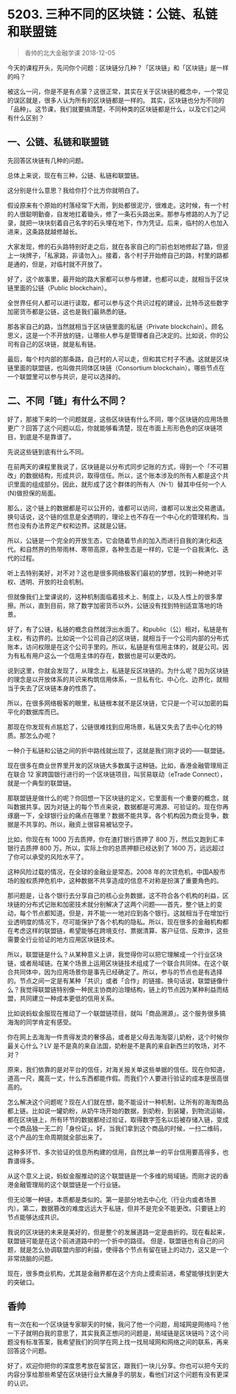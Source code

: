 # 5203. 三种不同的区块链：公链、私链和联盟链
> 香帅的北大金融学课
2018-12-05

今天的课程开头，先问你个问题：区块链分几种？「区块链」和「区块链」是一样的吗？

被这么一问，你是不是有点蒙？这很正常，其实在关于区块链的概念中，一个常见的误区就是，很多人认为所有的区块链都是一样的。
其实，区块链也分为不同的「品种」。这节课，我们就要搞清楚，不同种类的区块链都是什么，以及它们之间有什么区别？

## 一、公链、私链和联盟链
先回答区块链有几种的问题。

总体上来说，现在有三种，公链、私链和联盟链。

这分别是什么意思？我给你打个比方你就明白了。

假设原来有个原始的村落经常下大雨，到处都很泥泞，很难走。这时候，有一个村的人很聪明勤奋，自发地扛着锄头，修了一条石头路出来。那参与修路的人为了记录，就把一块块刻着自己名字的石头埋在地下，作为凭证。后来，临村的人也加入进来，这条路就越修越长。

大家发现，修的石头路特别好走之后，就在各家自己的门前也划地修起了路，但竖上一块牌子，「私家路，非请勿入」。接着，各个村子开始修自己的路，村里的路都是通的，但是，对临村就不开放了。

好了，这个故事里，最开始的路大家都可以参与修建，也都可以走，就相当于区块链里面的公链（Public blockchain）。

全世界任何人都可以进行读取，都可以参与这个共识过程的建设，比特币这些数字加密货币都是公链，这也是我们最熟悉的链。

那各家自己的路，当然就相当于区块链里面的私链（Private blockchain）。顾名思义，这是一个不开放的链，让哪些人参与是管理者自己决定的。比如说，你的公司有自己的区块链，就是私有链。

最后，每个村内部的那条路，自己村的人可以走，但和其它村子不通。这就是区块链里面的联盟链，也叫做共同体区块链（Consortium blockchain）。哪些节点在一个联盟里可以参与共识，是可以选择的。

## 二、不同「链」有什么不同？
好了，那接下来的一个问题就是，这些区块链有什么不同，哪个区块链的应用场景更广？回答了这个问题以后，你就能够看清楚，现在市面上形形色色的区块链项目，到底是不是靠谱了。

先说这些链到底有什么不同。

在前两天的课程里我说了，区块链是以分布式同步记账的方式，得到一个「不可篡改」的数据结构，形成共识，取得信任。所以，这个账本涉及的所有人都是这个共识里面的组成部分。因此，就形成了这个群体的所有人（N-1）替其中任何一个人(N)做担保的局面。

那么，这个链上的数据都是可以公开的，谁都可以访问，谁都可以发出交易邀请。换句话说，这个链的信息是全透明的，理论上也不存在一个中心化的管理机构，当然也没有办法界定产权和边界。这就是公链。

所以，公链是一个完全的开放生态，它会随着节点的加入而进行自我的演化和迭代。和自然界的热带雨林、寒带高原，各种生态是一样的，它是一个自我演化、迭代的过程。

听上去特别美好，对不对？这也是很多网络极客们最初的梦想，找到一种绝对平权、透明、开放的社会机制。

但就像我们上堂课说的，这种机制面临着技术上、制度上，以及人性上的很多摩擦。所以，直到目前，除了数字加密货币以外，公链没有找到特别适宜落地的场景。

好了，有了公链，私链的概念自然就浮出水面了。和public（公）相对，私链是有主权，有边界的。比如说一个公司自己的区块链，就相当于一个公司内部的分布式账本，访问权限是在这个公司手里的。所以，私链是有信用主体的，就是公司。因为有私有用户这么一个信用主体的存在，数据也是可以更改的。

说到这里，你就会发现了，从理念上，私链是反区块链的。为什么呢？因为区块链的理念是以开放体系的共识来构筑信用体系，一旦私有化、中心化、边界化，就相当于失去了区块链本身的性质了。

所以，在很多网络极客的眼里，私链根本就不是区块链，它只是一个可以加密的扁平化的数据库而已。

那现在你发现有点尴尬了，公链很难找到应用场景，私链又失去了去中心化的特质。那怎么办呢？

一种介于私链和公链之间的折中路线就出现了，这就是我们刚才说的——联盟链。

现在很多在商业世界里开发的区块链大多数属于这种链。比如，香港金融管理局正在联合 12 家跨国银行进行的一个区块链项目，叫贸易联动（eTrade Connect），就是一个典型的联盟链。

那联盟链是做什么的呢？你回想一下区块链的定义，它里面有一个重要的概念，就叫数据共享。因为对链上的每个节点来说，数据都是可溯源、可验证的。现在你再琢磨一下，全球银行业的痛点在哪里？数据不能共享。各个机构因为商业竞争，数据是不共享的。所以，融资上很容易被钻空子。

比如，你现在有 1000 万去质押，你在渣打银行质押了 800 万，然后又跑到汇丰银行去质押 800 万。所以，实际上你的总质押额已经达到了 1600 万，远远超过了你可以承受的风险水平了。

这种风险过载的情况，在全球的金融业是常态。2008 年的次贷危机，中国A股市场的股权质押危机中，这种数据不共享造成的信息不对称是扮演了重要角色的。

那问题是，让各个银行去分享自己的核心业务数据，这不符合各个机构的利益，区块链的分布式记账和加密技术就分别解决了这两个问题——首先，整个链上的变动，每个节点都知道。但是，并不能一一地对应到各个银行。这就相当于在增加行业透明度的情况下，尽可能保护了各个机构的隐私。所以，现在很多的金融机构都在考虑这样的联盟链，希望能够在跨境支付、票据清算、客户征信、反欺诈，这些需要全行业验证的地方应用区块链技术。

所以，联盟链是什么？从某种意义上讲，我觉得你可以把它理解成一个行业区块链，或者局域链。在某个场景上运用区块链技术组成了一个联合共同体。在这个联合共同体中，因为应用场景你是事先已经确定了。所以，参与的节点也是有选择的。节点之间一定是有某种「共识」或者「合作」的链接。换句话说，联盟链像什么？我觉得联盟链特别像一种民主协商的治理结构，链上的节点因为某种利益而结盟，共同建立一种成本更低的信用关系。

比如说蚂蚁金服现在推动了一个联盟链项目，就叫「商品溯源」。这个服务很多搞海淘的同学肯定有感受。

你在网上去海淘一件贵得发烫的奢侈品，或者是父母去海淘婴儿奶粉，这个时候你最关心什么？LV 是不是真的来自法国，奶粉是不是真的来自新西兰的牧场，对不对？

原来，我们依靠的是对平台的信任，对海关报关单这些单据的信任。现在你知道，道高一尺，魔高一丈，什么东西都能作假。而我们个人要进行验证的成本是很高很高的。

怎么解决这个问题呢？现在人们就在想，能不能设计一种机制，让所有的海淘商品都上链。比如说一罐奶粉，从奶牛场开始的数据，到奶粉，到装罐，到物流运输，都在区块链上，所有环节的数据都经过验证，取得数字签名以后被存储入链，变成一个商品独一无二的「身份证」。好，当我们拿到这个商品的时候，一扫二维码，这个产品的生命周期就全部出来了。

这种多环节、多次验证的信息所构建的信用，自然比单一的平台信用要高得多，也靠谱得多。

从这个意义上说，蚂蚁金服推动的这个联盟链是一个多维的局域链。而刚才说的香港金融管理局的这个联盟链是一个行业链。

但无论哪一种链，本质都是类似的。第一是部分地去中心化（行业内或者场景内）。第二，数据篡改的难度远远大于私链，但并不是完全不能更改。只要链上的节点能够达成共识。

我说的区块链的未来是美好的，但是整个的发展道路一定是曲折的。现在看起来，联盟链可能是在这个前进道路中的一个折中的路径。
但是，联盟链也有自己的问题，就是怎么协调联盟内部的利益，使得各个节点有留在链上的动力，这又是一个非常烧脑的问题。

现在，很多商业机构，尤其是金融界都在这个方向上摸索前进，希望能够找到更大的突破口。

## 香帅
有一次在和一个区块链专家聊天的时候，我问了他一个问题，局域网是网络吗？他一下子就明白我的意思了，其实我真正想问的问题是，局域链是区块链吗？这个问题没有标准答案，我希望我们的同学在网上找一找局域网和网络之间的联系，再来回答这个问题。

好了，欢迎你把你的深度思考放在留言区，跟我们一块儿分享。你也可以把今天的内容分享给那些希望在区块链行业大展身手的朋友，看他们对这个问题有没有更深的认识。